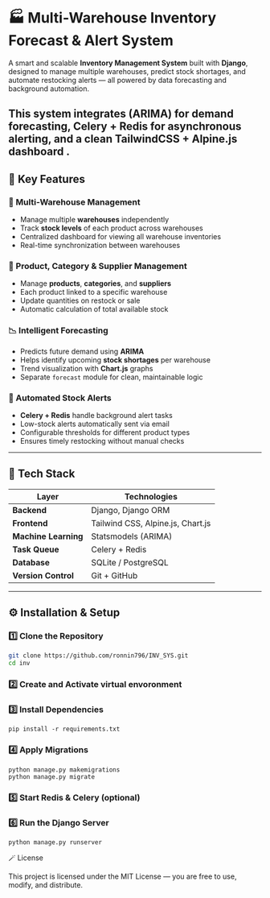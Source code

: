 # 🏭 Multi-Warehouse Inventory Forecast & Alert System

A smart and scalable **Inventory Management System** built with **Django**, designed to manage multiple warehouses, predict stock shortages, and automate restocking alerts — all powered by data forecasting and background automation.

This system integrates **(ARIMA)** for demand forecasting, **Celery + Redis** for asynchronous alerting, and a clean **TailwindCSS + Alpine.js** dashboard .
---

## 🚀 Key Features

### 🏢 Multi-Warehouse Management
- Manage multiple **warehouses** independently  
- Track **stock levels** of each product across warehouses  
- Centralized dashboard for viewing all warehouse inventories  
- Real-time synchronization between warehouses

### 🧾 Product, Category & Supplier Management
- Manage **products**, **categories**, and **suppliers**  
- Each product linked to a specific warehouse  
- Update quantities on restock or sale  
- Automatic calculation of total available stock  

### 📉 Intelligent Forecasting
- Predicts future demand using  **ARIMA**  
- Helps identify upcoming **stock shortages** per warehouse  
- Trend visualization with **Chart.js** graphs  
- Separate `forecast` module for clean, maintainable logic  

### 🔔 Automated Stock Alerts
- **Celery + Redis** handle background alert tasks  
- Low-stock alerts automatically sent via email  
- Configurable thresholds for different product types  
- Ensures timely restocking without manual checks  
 

---

## 🧰 Tech Stack

| Layer | Technologies |
|-------|---------------|
| **Backend** | Django, Django ORM |
| **Frontend** | Tailwind CSS, Alpine.js, Chart.js |
| **Machine Learning** | Statsmodels (ARIMA) |
| **Task Queue** | Celery + Redis |
| **Database** | SQLite / PostgreSQL |
| **Version Control** | Git + GitHub |

---

## ⚙️ Installation & Setup

### 1️⃣ Clone the Repository
```bash
git clone https://github.com/ronnin796/INV_SYS.git
cd inv
```

### 2️⃣ Create and Activate virtual envoronment

### 3️⃣ Install Dependencies

```
pip install -r requirements.txt

```
### 4️⃣ Apply Migrations
```
python manage.py makemigrations
python manage.py migrate

```
### 5️⃣ Start Redis & Celery (optional)

### 6️⃣ Run the Django Server
```
python manage.py runserver

```
🪄 License

This project is licensed under the MIT License — you are free to use, modify, and distribute.



